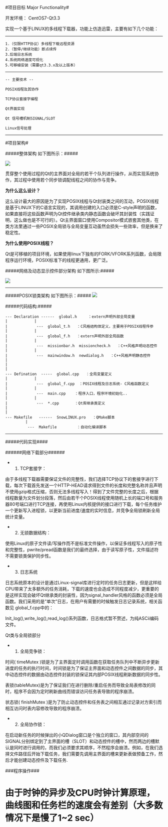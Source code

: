 #项目目标 Major Functionality#

开发环境： 	CentOS7-Qt3.3



实现一个基于LINUX的多线程下载器，功能上仿造迅雷，主要有如下几个功能：

---


	1.（仅限HTTP协议）多线程下载远程资源
	2.（暂停/继续功能）断点续传
	3.后端日志系统
	4.系统网络速度可视化
	5.可移植安装（需要qt3.3.x及以上版本）


---

	
	-- 主要技术 --
	
	POSIX线程及其协作

	TCP协议套接字编程

	Qt界面实现

	Qt 信号槽机制SIGNAL/SLOT

	Linux信号处理





---


#项目架构#


#####整体架构 如下图所示：#####

![](http://files.cnblogs.com/files/guguli/SNOW-ARCH.gif)


贯穿整个使用过程的Qt的主界面对全局的若干个队列进行操作，从而实现系统协作，其过程中使用若个同步锁调配线程之间的协作与竞争。

**为什么这么设计？**

这么设计最大的原因是为了实现POSIX线程与Qt封装类之间的互动，POSIX线程是基于LINUX下的C语言实现的，其调用创建的入口必须是C-style声明的函数，如果直接将这些函数声明为Qt控件继承类内静态函数会破坏其封装性（实践证明，这么做也是不可行的）。Qt主界面窗口使用Compositor模式嵌套其他类，在类方法里通过一些POSIX全局锁与全局变量互动虽然会损失一些效率，但是换来了稳定性。


**为什么使用POSIX线程？**

Qt是可移植的项目环境，如果使用linux下独有的FORK/VFORK系列函数，会局限程序运行环境，POSIX标准下的线程更通用，更广泛。




#####网络及动态显示控件部分架构 如下图所示:#####

![](http://files.cnblogs.com/files/guguli/SNOW-ARCH-NET.gif)


---
#####POSIX锁类架构 如下图所示：#####
![](http://files.cnblogs.com/files/guguli/SNOW-MUTEX.gif)


#####代码结构:#####

	--- Declaration ------  global.h     ：extern声明外部全局变量
	|            |
	|             ---  global_t.h   ：C风格结构体定义，主要用于POSIX线程传参
	|            |
	|             ---  global_f.h   ：extern声明外部全局函数
	|            |
	|             ---  missionbar.h  missioncheck.h   ：C++风格声明动态控件
	|            |
	|             ---  mainwindow.h  newdialog.h   ：C++风格声明静态控件
	|
	|
	|
	--- Defination  -----  global.cpp   ：全局变量定义
	|            |
	|             ---  global_f.cpp  ：POSIX线程及日志系统- C风格函数定义
	|            |
	|             ---  main.cpp    ：程序入口，程序环境初始化..
	|            |
	|             ---  *.cpp       ：Qt库继承类定义
	|
	|
	--- Makefile   ------  SnowLINUX.pro   ：QMake脚本
             |
              ---  Makefile         ：自动化编译脚本


---


#####代码实现####


######网络下载部分######


- 1. TCP套接字：

由于多线程下载器需要保证文件的完整性，我们选择TCP协议下的套接字进行下载，每次下载首先发送一个HTTP-HEAD请求得到文件的长度和完整名称并且声明不使用gzip格式压缩，否则无法多线程写入！得到了文件完整的长度之后，根据线程数量为文件划分段落，然后由若干个POSIX线程使用随机上长的端口号和服务器80号端口进行TCP连接，再使用Linux内核提供的接口进行下载，每个任务维护一个更新写入进程锁，以更新当前进度/速度的实时信息，并竞争全局锁刷新全局统计变量。


- 2. 无锁数据结构：

使用Linux的原子文件读/写操作而不是标准文件操作，以保证多线程写入的原子性和完整性，pwrite/pread函数是我们的最终选择，由于读写原子性，文件描述符不需要锁类保护同步性。


- 3. 日志系统

日志系统原本的设计是通过Linux-signal库进行定时的任务日志更新，但是这样给CPU带来了太多额外的任务消耗，下载的速度也会造成不同程度减少，更重要的是这样实现会破坏Qt继承类的封装性，因为signal_handler风格的函数必须是全局函数。我们采用的是”单次”日志，在用户有需要的时候触发日志记录系统，相关函数见 global_f.cpp中的：

Init_log(),write_log(),read_log()系列函数，日志格式暂不赘述，为纯ASCii编码文件。



Qt类与全局锁部分

- 1. 全局竞争锁：

时间( timeMutex )锁是为了主界面定时调用函数在获取任务队列中不断异步更新进度的任务的执行时间，时间锁是为了保证主界面和动态控件之间数据的同步，其中动态控件的数据由动态控件封装的锁保证其内部POSIX线程刷新数据的同步性。

表锁(tableMutex)是为了保证我们在进行删除/重启任务而导致全局表修改的同时，程序不会因为定时刷新曲线而错误访问任务表导致的程序崩溃。

状态锁( finishMutex )是为了防止动态控件和任务表之间相互通过记录对方索引而相互访问时表内容修改导致的程序崩溃。

- 2. 全局协作锁：

在启动新任务的时候弹出的小QDialog窗口是个独立的窗口，其内部空间的SIGNAL分别绑定到了主界面的槽（SLOT）和动态控件的槽中，然而两边的槽默认是同时进行调用的，而我们必须要求其顺序，不然程序会崩溃。例如，在我们选择文件路径后开始下载任务，我们需要先调用主界面的槽来更新表做预备工作，然后才能创建动态控件及下载任务.


###程序操作###


由于时钟的异步及CPU时钟计算原理，曲线图和任务栏的速度会有差别（大多数情况下是慢了1~2 sec）
=============================
